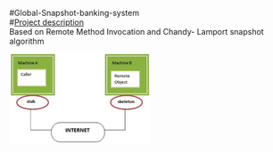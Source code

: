 #Global-Snapshot-banking-system  
#[Project description](https://github.com/DINGDAMU/Global-Snapshot-banking-system/blob/master/report.pdf)  
Based on Remote Method Invocation and Chandy- Lamport snapshot algorithm

<img src="https://github.com/DINGDAMU/Global-Snapshot-banking-system/blob/master/rmi.png" width="50%" height="50%" />


